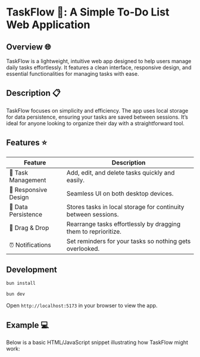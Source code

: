# TaskFlow 🚀: A Simple To-Do List Web Application

## Overview 🌐

TaskFlow is a lightweight, intuitive web app designed to help users manage daily tasks effortlessly. It features a clean interface, responsive design, and essential functionalities for managing tasks with ease.

## Description 📋

TaskFlow focuses on simplicity and efficiency. The app uses local storage for data persistence, ensuring your tasks are saved between sessions. It’s ideal for anyone looking to organize their day with a straightforward tool.

## Features ⭐

| Feature              | Description                                                    |
| -------------------- | -------------------------------------------------------------- |
| 📝 Task Management   | Add, edit, and delete tasks quickly and easily.                |
| 📱 Responsive Design | Seamless UI on both desktop devices.                           |
| 💾 Data Persistence  | Stores tasks in local storage for continuity between sessions. |
| 🔄 Drag & Drop       | Rearrange tasks effortlessly by dragging them to reprioritize. |
| ⏰ Notifications     | Set reminders for your tasks so nothing gets overlooked.       |

## Development

```sh
bun install
```

```sh
bun dev
```

Open `http://localhost:5173` in your browser to view the app.

## Example 💻

Below is a basic HTML/JavaScript snippet illustrating how TaskFlow might work:
